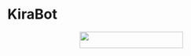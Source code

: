 # KiraBot
<p align="center"><a href="https://dashboard.heroku.com/new?template=https://github.com/ashui501/kiraBot"> <img 
src="https://img.shields.io/badge/Deploy%20To%20Heroku-pink?style=flat&logo=heroku" width="210" height="34.45" /></a></p>
